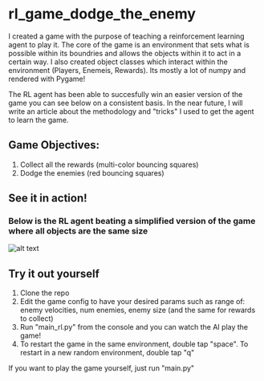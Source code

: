 # rl_game_dodge_the_enemy
I created a game with the purpose of teaching a reinforcement learning agent to play it. The core of the game is an environment that sets what is possible within its boundries and allows the objects within it to act in a certain way. I also created object classes which interact within the environment (Players, Enemeis, Rewards). Its mostly a lot of numpy and rendered with Pygame! 

The RL agent has been able to succesfully win an easier version of the game you can see below on a consistent basis. In the near future, I will write an article about the methodology and "tricks" I used to get the agent to learn the game. 

## Game Objectives:
1) Collect all the rewards (multi-color bouncing squares)
2) Dodge the enemies (red bouncing squares)

## See it in action! ##
### Below is the RL agent beating a simplified version of the game where all objects are the same size 

![alt text](https://github.com/candrasc/rl_game_dodge_the_enemy/blob/main/read_me_images/ezgif-2-b3433a7c00d1.gif "RL Agent Victory")

## Try it out yourself
1) Clone the repo
2) Edit the game config to have your desired params such as range of: enemy velocities, num enemies, enemy size (and the same for rewards to collect)
3) Run "main_rl.py" from the console and you can watch the AI play the game!
4) To restart the game in the same environment, double tap "space". To restart in a new random environment, double tap "q"

If you want to play the game yourself, just run "main.py"





